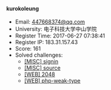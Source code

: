 #### kurokoleung  

* Email: 447668374@qq.com  
* University: 电子科技大学中山学院  
* Register Time: 2017-06-27 07:38:41  
* Register IP: 183.31.157.43  
* Score: 161  
* Solved challenges: 
  * [[MISC] signin](https://github.com/SniperOJ/Challenges/blob/master/misc/signin.json)  
  * [[MISC] source](https://github.com/SniperOJ/Challenges/blob/master/misc/source.json)  
  * [[WEB] 2048](https://github.com/SniperOJ/Challenges/blob/master/web/2048.json)  
  * [[WEB] php-weak-type](https://github.com/SniperOJ/Challenges/blob/master/web/php-weak-type.json)  
